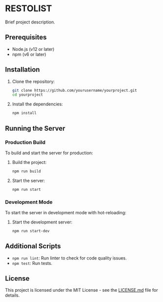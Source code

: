 # RESTOLIST

Brief project description.

## Prerequisites

- Node.js (v12 or later)
- npm (v6 or later)

## Installation

1. Clone the repository:
    ```bash
    git clone https://github.com/yourusername/yourproject.git
    cd yourproject
    ```

2. Install the dependencies:
    ```bash
    npm install
    ```

## Running the Server

### Production Build

To build and start the server for production:

1. Build the project:
    ```bash
    npm run build
    ```

2. Start the server:
    ```bash
    npm run start
    ```

### Development Mode

To start the server in development mode with hot-reloading:

1. Start the development server:
    ```bash
    npm run start-dev
    ```

## Additional Scripts

- `npm run lint`: Run linter to check for code quality issues.
- `npm test`: Run tests.

## License

This project is licensed under the MIT License - see the [LICENSE.md](LICENSE.md) file for details.
